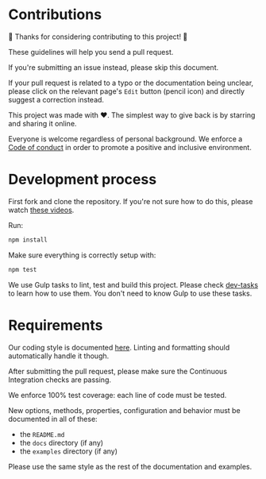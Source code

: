 # Contributions

🎉 Thanks for considering contributing to this project! 🎉

These guidelines will help you send a pull request.

If you're submitting an issue instead, please skip this document.

If your pull request is related to a typo or the documentation being unclear,
please click on the relevant page's `Edit` button (pencil icon) and directly
suggest a correction instead.

This project was made with ❤️. The simplest way to give back is by starring and
sharing it online.

Everyone is welcome regardless of personal background. We enforce a
[Code of conduct](CODE_OF_CONDUCT.md) in order to promote a positive and
inclusive environment.

# Development process

First fork and clone the repository. If you're not sure how to do this, please
watch
[these videos](https://egghead.io/courses/how-to-contribute-to-an-open-source-project-on-github).

Run:

```bash
npm install
```

Make sure everything is correctly setup with:

```bash
npm test
```

We use Gulp tasks to lint, test and build this project. Please check
[dev-tasks](https://github.com/ehmicky/dev-tasks/blob/main/README.md) to learn
how to use them. You don't need to know Gulp to use these tasks.

# Requirements

Our coding style is documented
[here](https://github.com/ehmicky/eslint-config#coding-style). Linting and
formatting should automatically handle it though.

After submitting the pull request, please make sure the Continuous Integration
checks are passing.

We enforce 100% test coverage: each line of code must be tested.

New options, methods, properties, configuration and behavior must be documented
in all of these:

- the `README.md`
- the `docs` directory (if any)
- the `examples` directory (if any)

Please use the same style as the rest of the documentation and examples.
